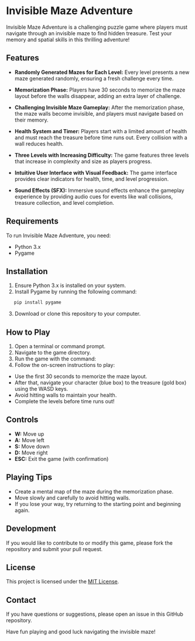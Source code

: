 # Invisible Maze Adventure

Invisible Maze Adventure is a challenging puzzle game where players must navigate through an invisible maze to find hidden treasure. Test your memory and spatial skills in this thrilling adventure!

## Features

- **Randomly Generated Mazes for Each Level:** Every level presents a new maze generated randomly, ensuring a fresh challenge every time.
  
- **Memorization Phase:** Players have 30 seconds to memorize the maze layout before the walls disappear, adding an extra layer of challenge.

- **Challenging Invisible Maze Gameplay:** After the memorization phase, the maze walls become invisible, and players must navigate based on their memory.

- **Health System and Timer:** Players start with a limited amount of health and must reach the treasure before time runs out. Every collision with a wall reduces health.

- **Three Levels with Increasing Difficulty:** The game features three levels that increase in complexity and size as players progress.

- **Intuitive User Interface with Visual Feedback:** The game interface provides clear indicators for health, time, and level progression.

- **Sound Effects (SFX):** Immersive sound effects enhance the gameplay experience by providing audio cues for events like wall collisions, treasure collection, and level completion.

## Requirements

To run Invisible Maze Adventure, you need:

- Python 3.x
- Pygame

## Installation

1. Ensure Python 3.x is installed on your system.
2. Install Pygame by running the following command:
```bash
   pip install pygame
```
3. Download or clone this repository to your computer.

## How to Play

1. Open a terminal or command prompt.
2. Navigate to the game directory.
3. Run the game with the command:
4. Follow the on-screen instructions to play:
- Use the first 30 seconds to memorize the maze layout.
- After that, navigate your character (blue box) to the treasure (gold box) using the WASD keys.
- Avoid hitting walls to maintain your health.
- Complete the levels before time runs out!

## Controls

- **W:** Move up
- **A:** Move left
- **S:** Move down
- **D:** Move right
- **ESC:** Exit the game (with confirmation)

## Playing Tips

- Create a mental map of the maze during the memorization phase.
- Move slowly and carefully to avoid hitting walls.
- If you lose your way, try returning to the starting point and beginning again.

## Development

If you would like to contribute to or modify this game, please fork the repository and submit your pull request.

## License

This project is licensed under the [MIT License](LICENSE).

## Contact

If you have questions or suggestions, please open an issue in this GitHub repository.

Have fun playing and good luck navigating the invisible maze!
